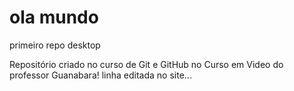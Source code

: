 # ola mundo
 primeiro repo desktop

 Repositório criado no curso de Git e GitHub no Curso em Video do professor Guanabara!
 linha editada no site...
